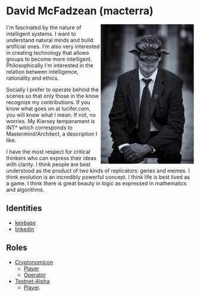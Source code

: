 # David McFadzean (macterra)

<img align="right" width="250" src="masquerade.jpg">

I'm fascinated by the nature of intelligent systems. I want to understand natural minds and build artificial ones. I'm also very interested in creating technology that allows groups to become more intelligent. Philosophically I'm interested in the relation between intelligence, rationality and ethics.

Socially I prefer to operate behind the scenes so that only those in the know recognize my contributions. If you know what goes on at lucifer.com, you will know what I mean. If not, no worries. My Kiersey temperament is INT* which corresponds to Mastermind/Architect, a description I like.

I have the most respect for critical thinkers who can express their ideas with clarity. I think people are best understood as the product of two kinds of replicators: genes and memes. I think evolution is an incredibly powerful concept. I think life is best lived as a game. I think there is great beauty in logic as expressed in mathematics and algorithms.

## Identities

* [keybase](https://keybase.io/mcfadzean)
* [linkedin](https://www.linkedin.com/in/davidmc/)

## Roles

* [Cryptonomicon](https://equibit.github.io/Cryptonomicon/)
  * [Player]()
  * [Operator]()
* [Testnet-Alpha](https://equibit.github.io/Testnet-Alpha/)
  * [Player]().
